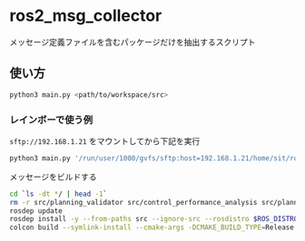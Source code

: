 # ros2_msg_collector

メッセージ定義ファイルを含むパッケージだけを抽出するスクリプト

## 使い方

```bash
python3 main.py <path/to/workspace/src>
```

### レインボーで使う例

`sftp://192.168.1.21` をマウントしてから下記を実行
```bash
python3 main.py '/run/user/1000/gvfs/sftp:host=192.168.1.21/home/sit/ros2_rainbow/src'
```

メッセージをビルドする
```bash
cd `ls -dt */ | head -1`
rm -r src/planning_validator src/control_performance_analysis src/planning_debug_tools src/dummy_perception_publisher src/control_validator src/operation_mode_transition_manager src/static_centerline_optimizer src/vehicle_cmd_gate src/yabloc_particle_filter
rosdep update
rosdep install -y --from-paths src --ignore-src --rosdistro $ROS_DISTRO
colcon build --symlink-install --cmake-args -DCMAKE_BUILD_TYPE=Release
```
